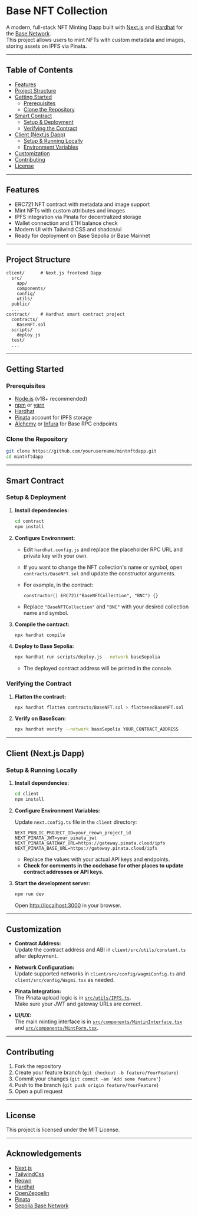 # Base NFT Collection

A modern, full-stack NFT Minting Dapp built with [Next.js](https://nextjs.org/) and [Hardhat](https://hardhat.org/) for the [Base Network](https://base.org/).  
This project allows users to mint NFTs with custom metadata and images, storing assets on IPFS via Pinata.

---

## Table of Contents

-   [Features](#features)
-   [Project Structure](#project-structure)
-   [Getting Started](#getting-started)
    -   [Prerequisites](#prerequisites)
    -   [Clone the Repository](#clone-the-repository)
-   [Smart Contract](#smart-contract)
    -   [Setup & Deployment](#setup--deployment)
    -   [Verifying the Contract](#verifying-the-contract)
-   [Client (Next.js Dapp)](#client-nextjs-dapp)
    -   [Setup & Running Locally](#setup--running-locally)
    -   [Environment Variables](#environment-variables)
-   [Customization](#customization)
-   [Contributing](#contributing)
-   [License](#license)

---

## Features

-   ERC721 NFT contract with metadata and image support
-   Mint NFTs with custom attributes and images
-   IPFS integration via Pinata for decentralized storage
-   Wallet connection and ETH balance check
-   Modern UI with Tailwind CSS and shadcn/ui
-   Ready for deployment on Base Sepolia or Base Mainnet

---

## Project Structure

```
client/      # Next.js frontend Dapp
  src/
    app/
    components/
    config/
    utils/
  public/
  ...
contract/    # Hardhat smart contract project
  contracts/
    BaseNFT.sol
  scripts/
    deploy.js
  test/
  ...
```

---

## Getting Started

### Prerequisites

-   [Node.js](https://nodejs.org/) (v18+ recommended)
-   [npm](https://www.npmjs.com/) or [yarn](https://yarnpkg.com/)
-   [Hardhat](https://hardhat.org/)
-   [Pinata](https://pinata.cloud/) account for IPFS storage
-   [Alchemy](https://www.alchemy.com/) or [Infura](https://infura.io/) for Base RPC endpoints

### Clone the Repository

```bash
git clone https://github.com/yourusername/mintnftdapp.git
cd mintnftdapp
```

---

## Smart Contract

### Setup & Deployment

1. **Install dependencies:**

    ```bash
    cd contract
    npm install
    ```

2. **Configure Environment:**

    - Edit `hardhat.config.js` and replace the placeholder RPC URL and private key with your own.  
    - If you want to change the NFT collection's name or symbol, open `contracts/BaseNFT.sol`  and update the constructor arguments.  
    - For example, in the contract:
    
        ```solidity
        constructor() ERC721("BaseNFTCollection", "BNC") {}
        ```
    -    Replace `"BaseNFTCollection"` and `"BNC"` with your desired collection name and symbol.  

3. **Compile the contract:**

    ```bash
    npx hardhat compile
    ```

4. **Deploy to Base Sepolia:**

    ```bash
    npx hardhat run scripts/deploy.js --network baseSepolia
    ```

    - The deployed contract address will be printed in the console.

### Verifying the Contract

1. **Flatten the contract:**

    ```bash
    npx hardhat flatten contracts/BaseNFT.sol > flattenedBaseNFT.sol
    ```

2. **Verify on BaseScan:**

    ```bash
    npx hardhat verify --network baseSepolia YOUR_CONTRACT_ADDRESS
    ```

---

## Client (Next.js Dapp)

### Setup & Running Locally

1. **Install dependencies:**

    ```bash
    cd client
    npm install
    ```

2. **Configure Environment Variables:**

    Update `next.config.ts` file in the `client` directory:

    ```
    NEXT_PUBLIC_PROJECT_ID=your_reown_project_id
    NEXT_PINATA_JWT=your_pinata_jwt
    NEXT_PINATA_GATEWAY_URL=https://gateway.pinata.cloud/ipfs
    NEXT_PINATA_BASE_URL=https://gateway.pinata.cloud/ipfs
    ```

    - Replace the values with your actual API keys and endpoints.
    - **Check for comments in the codebase for other places to update contract addresses or API keys.**

3. **Start the development server:**

    ```bash
    npm run dev
    ```

    Open [http://localhost:3000](http://localhost:3000) in your browser.

---

## Customization

-   **Contract Address:**  
    Update the contract address and ABI in `client/src/utils/constant.ts` after deployment.

-   **Network Configuration:**  
    Update supported networks in `client/src/config/wagmiConfig.ts` and `client/src/config/Wagmi.tsx` as needed.

-   **Pinata Integration:**  
    The Pinata upload logic is in [`src/utils/IPFS.ts`](client/src/utils/IPFS.ts).  
    Make sure your JWT and gateway URLs are correct.

-   **UI/UX:**  
    The main minting interface is in [`src/components/MintinInterface.tsx`](client/src/components/MintinInterface.tsx) and [`src/components/MintForm.tsx`](client/src/components/MintForm.tsx).

---

## Contributing

1. Fork the repository
2. Create your feature branch (`git checkout -b feature/YourFeature`)
3. Commit your changes (`git commit -am 'Add some feature'`)
4. Push to the branch (`git push origin feature/YourFeature`)
5. Open a pull request

---

## License

This project is licensed under the MIT License.

---

## Acknowledgements

-   [Next.js](https://nextjs.org/)
-   [TailwindCss](https://tailwindcss.com/)
-   [Reown](https://reown.com/)
-   [Hardhat](https://hardhat.org/)
-   [OpenZeppelin](https://openzeppelin.com/)
-   [Pinata](https://pinata.cloud/)
-   [Sepolia Base Network](https://sepolia.basescan.org/)
